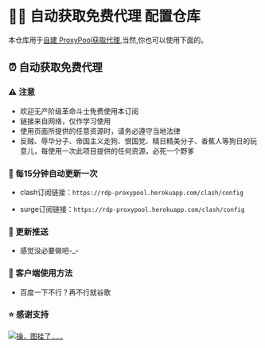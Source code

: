 # 👩‍💻 自动获取免费代理 配置仓库

本仓库用于[自建 ProxyPool获取代理](https://blog.rdpstudio.top/deploy-proxypool-and-free-fq),当然,你也可以使用下面的。

## ⏰ 自动获取免费代理 

### ⚠️ 注意

- 欢迎无产阶级革命斗士免费使用本订阅
- 链接来自网络，仅作学习使用
- 使用页面所提供的任意资源时，请务必遵守当地法律
- 反贼、辱华分子、帝国主义走狗、恨国党、精日精美分子、香蕉人等狗日的玩意儿，每使用一次此项目提供的任何资源，必死一个野爹

### 🚀 每15分钟自动更新一次

- clash订阅链接：`https://rdp-proxypool.herokuapp.com/clash/config`

- surge订阅链接：`https://rdp-proxypool.herokuapp.com/clash/config`

### 📧 更新推送

- 感觉没必要做吧-_-

### 📘 客户端使用方法

- 百度一下不行？再不行就谷歌

### ⭐ 感谢支持

[![操，图挂了……](https://raw.githubusercontent.com/rdp-studio/proxypool-configs/main/mail/project_info.svg)](https://github.com/rdp-studio/proxypool-configs)
